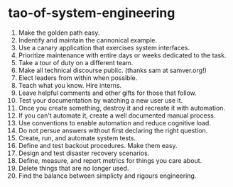 # tao-of-system-engineering
 1. Make the golden path easy.
 2. Indentify and maintain the cannonical example.
 3. Use a canary application that exercises system interfaces.
 4. Prioritize maintenance with entire days or weeks dedicated to the task.
 5. Take a tour of duty on a different team.
 6. Make all technical discourse public. (thanks sam at samver.org!)
 7. Elect leaders from within when possible.
 8. Teach what you know. Hire interns.
 9. Leave helpful comments and other gifts for those that follow.
10. Test your documentation by watching a new user use it.
11. Once you create something, destroy it and recreate it with automation.
12. If you can't automate it, create a well documented manual process.
13. Use conventions to enable automation and reduce cognitive load.
14. Do not persue answers without first declaring the right question.
15. Create, run, and automate system tests.
16. Define and test backout procedures.  Make them easy.
17. Design and test disaster recovery scenarios.
18. Define, measure, and report metrics for things you care about.
19. Delete things that are no longer used.
20. Find the balance between simplicty and rigours engineering.
